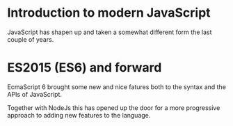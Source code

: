 # Introduction to modern JavaScript
JavaScript has shapen up and taken a somewhat different form the last couple of years.

# ES2015 (ES6) and forward
EcmaScript 6 brought some new and nice fatures both to the syntax and the APIs of JavaScript.

Together with NodeJs this has opened up the door for a more progressive approach to adding new features to the language.